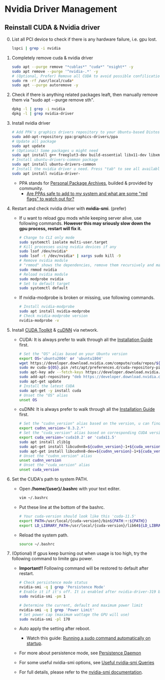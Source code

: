 # Nvidia Driver Management

## Reinstall CUDA & Nvidia driver

0. List all PCI device to check if there is any hardware failure, i.e. gpu lost.

   ```bash
   lspci | grep -i nvidia
   ```

1. Completely remove cuda & nvidia driver

   ```bash
   sudo apt --purge remove "*cublas*" "cuda*" "nsight*" -y
   sudo apt remove --purge '^nvidia-.*' -y
   # (Optional, Prefer) Remove all CUDA to avoid possible confilication with new driver
   sudo rm -rf /usr/local/cuda*
   sudo apt --purge autoremove -y
   ```

2. Check if there is anything related packages leaft, then manually remove them via "sudo apt --purge remove sth".

   ```bash
   dpkg -l | grep -i nvidia
   dpkg -l | grep nvidia-driver
   ```

3. Install nvidia driver

   ```bash
   # Add PPA's graphics drivers repository to your Ubuntu-based Distos
   sudo add-apt-repository ppa:graphics-drivers/ppa
   # Update all package
   sudo apt update
   # (Optional) Some packages u might need
   sudo apt install g++ freeglut3-dev build-essential libx11-dev libxmu-dev libxi-dev libglu1-mesa libglu1-mesa-dev -y
   # Install ubuntu-drivers-common package
   sudo apt install ubuntu-drivers-common
   # Install the nvidia driver u need. Press "tab" to see all available options, then finish the command
   sudo apt install nvidia-driver-
   ```

   - PPA stands for [Personal Package Archives](https://launchpad.net/ubuntu/+ppas), builded & provided by community.
     - [Are PPAs safe to add to my system and what are some "red flags" to watch out for?](https://askubuntu.com/questions/35629/are-ppas-safe-to-add-to-my-system-and-what-are-some-red-flags-to-watch-out-for)

4. Restart and check nvidia driver with **nvidia-smi**. (prefer)

   - If u want to reload gpu mods while keeping server alive, use following commands. **However this may sriously slow down the gpu process, restart will fix it.**

     ```bash
     # Change to CLI only mode
     sudo systemctl isolate multi-user.target
     # Kill processes using nvidia devices if any
     sudo lsof /dev/nvidia*
     sudo lsof -t /dev/nvidia* | xargs sudo kill -9
     # Remove nvidia module
     # "rmmod" shows the dependencies, remove them recursively and manually with "sudo rmmod sth"
     sudo rmmod nvidia
     # Reload nvidia module
     sudo modprobe nvidia
     # Set to default target
     sudo systemctl default
     ```

   - If nvidia-modprobe is broken or missing, use following commands.

     ```bash
     # Install nvidia-modprobe
     sudo apt install nvidia-modprobe
     # Check nvidia-modprobe version
     nvidia-modprobe -v
     ```

5. Install [CUDA Toolkit](https://developer.nvidia.com/cuda-downloads) & [cuDNN](https://developer.nvidia.com/rdp/cudnn-archive) via network.

   - CUDA: It is always prefer to walk through all the [Installation Guide](https://docs.nvidia.com/cuda/cuda-installation-guide-linux/index.html) first.

     ```bash
     # Set the "OS" alias based on your Ubuntu version
     export OS='ubuntu2004' or 'ubuntu1804'
     wget https://developer.download.nvidia.com/compute/cuda/repos/${OS}/x86_64/cuda-${OS}.pin
     sudo mv cuda-${OS}.pin /etc/apt/preferences.d/cuda-repository-pin-600
     sudo apt-key adv --fetch-keys https://developer.download.nvidia.com/compute/cuda/repos/${OS}/x86_64/7fa2af80.pub
     sudo add-apt-repository "deb https://developer.download.nvidia.com/compute/cuda/repos/${OS}/x86_64/ /"
     sudo apt-get update
     # Install the latest CUDA
     sudo apt-get -y install cuda
     # Unset the "OS" alias
     unset OS
     ```

   - cuDNN: It is always prefer to walk through all the [Installation Guide](https://docs.nvidia.com/deeplearning/cudnn/install-guide/index.html#cudnn-package-manager-installation-overview) first.

     ```bash
     # Set the "cudnn_version" alias based on the version, u can find the latest version in Installation Guide
     export cudnn_version='8.3.2.*'
     # Set the "cuda_version" alias based on corresponding CUDA version u installed previously
     export cuda_version='cuda10.2' or 'cuda11.5'
     sudo apt install zlib1g
     sudo apt-get install libcudnn8=${cudnn_version}-1+${cuda_version}
     sudo apt-get install libcudnn8-dev=${cudnn_version}-1+${cuda_version}
     # Unset the "cudnn_version" alias
     unset cudnn_version
     # Unset the "cuda_version" alias
     unset cuda_version
     ```

6. Set the CUDA's path to system PATH.

   - Open **/home/{user}/.bashrc** with your text editer.

     ```bash
     vim ~/.bashrc
     ```

   - Put these line at the bottom of the bashrc.

     ```bash
     # Your cuda-version should look like this 'cuda-11.5'
     export PATH=/usr/local/{cuda-version}/bin${PATH:+:${PATH}}
     export LD_LIBRARY_PATH=/usr/local/{cuda-version}/lib64${LD_LIBRARY_PATH:+:${LD_LIBRARY_PATH}}
     ```

   - Reload the system path.

     ```bash
     source ~/.bashrc
     ```

7. (Optional) If gpus keep burning out when usage is too high, try the following command to limite gpu power.

   - **Important!!** Following command will be restored to default after restart.

     ```bash
     # Check persistence mode status
     nvidia-smi -q | grep 'Persistence Mode'
     # Enable it if it's off. It is enabled after nvidia-driver-319 by default
     sudo nvidia-smi -pm 1

     # Determine the current, default and maximum power limit
     nvidia-smi -q | grep 'Power Limit'
     # Set power cap (maximum wattage the GPU will use)
     sudo nvidia-smi -pl 170
     ```

   - Auto apply the setting after reboot.

     - Watch this guide: [Running a sudo command automatically on startup](https://unix.stackexchange.com/questions/645914/running-a-sudo-command-automatically-on-startup).

   - For more about persistence mode, see [Persistence Daemon](https://docs.nvidia.com/deploy/driver-persistence/index.html#persistence-daemon)
   - For some useful nvidia-smi options, see [Useful nvidia-smi Queries](https://nvidia.custhelp.com/app/answers/detail/a_id/3751/~/useful-nvidia-smi-queries)
   - For full details, please refer to the [nvidia-smi documentation](https://developer.download.nvidia.com/compute/DCGM/docs/nvidia-smi-367.38.pdf).

